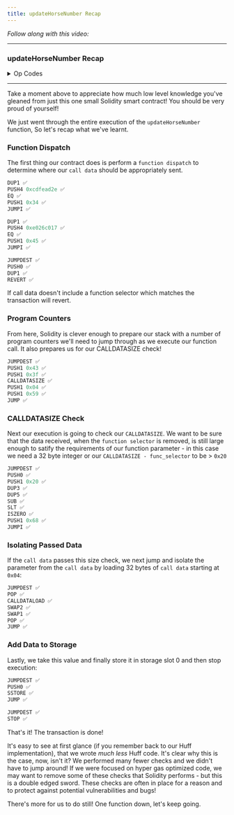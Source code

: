 ```yaml
---
title: updateHorseNumber Recap
---
```


_Follow along with this video:_

---

### updateHorseNumber Recap

<details>
<Summary> Op Codes </summary>

    bytecode - 0x6080604052348015600e575f80fd5b5060a58061001b5f395ff3fe6080604052348015600e575f80fd5b50600436106030575f3560e01c8063cdfead2e146034578063e026c017146045575b5f80fd5b6043603f3660046059565b5f55565b005b5f5460405190815260200160405180910390f35b5f602082840312156068575f80fd5b503591905056fea2646970667358fe1220fe01fe6c40d0ed98f16c7769ffde7109d5fe9f9dfefe31769a77032ceb92497a64736f6c63430008140033

```js
    PUSH1 0x80 ✅
    PUSH1 0x40 ✅
    MSTORE ✅

    CALLVALUE ✅
    DUP1 ✅
    ISZERO ✅
    PUSH1 0x0e ✅
    JUMPI ✅

    PUSH0 ✅
    DUP1 ✅
    REVERT ✅

    JUMPDEST ✅
    POP ✅
    PUSH1 0xa5 ✅
    DUP1 ✅
    PUSH2 0x001b ✅
    PUSH0 ✅
    CODECOPY ✅
    PUSH0 ✅
    RETURN ✅
    INVALID ✅

    PUSH1 0x80 ✅
    PUSH1 0x40 ✅
    MSTORE ✅

    CALLVALUE ✅
    DUP1 ✅
    ISZERO ✅
    PUSH1 0x0e ✅
    JUMPI ✅

    PUSH0 ✅
    DUP1 ✅
    REVERT ✅

    JUMPDEST ✅
    POP ✅
    PUSH1 0x04 ✅
    CALLDATASIZE ✅
    LT ✅
    PUSH1 0x30 ✅
    JUMPI ✅

    PUSH0 ✅
    CALLDATALOAD ✅
    PUSH1 0xe0 ✅
    SHR ✅

    DUP1 ✅
    PUSH4 0xcdfead2e ✅
    EQ ✅
    PUSH1 0x34 ✅
    JUMPI ✅

    DUP1
    PUSH4 0xe026c017
    EQ
    PUSH1 0x45
    JUMPI

    JUMPDEST ✅
    PUSH0 ✅
    DUP1 ✅
    REVERT ✅

    JUMPDEST ✅
    PUSH1 0x43 ✅
    PUSH1 0x3f ✅
    CALLDATASIZE ✅
    PUSH1 0x04 ✅
    PUSH1 0x59 ✅
    JUMP ✅

    JUMPDEST ✅
    PUSH0 ✅
    SSTORE ✅
    JUMP ✅

    JUMPDEST ✅
    STOP ✅

    JUMPDEST
    PUSH0
    SLOAD
    PUSH1 0x40
    MLOAD
    SWAP1
    DUP2
    MSTORE
    PUSH1 0x20
    ADD
    PUSH1 0x40
    MLOAD
    DUP1
    SWAP2
    SUB
    SWAP1
    RETURN

    JUMPDEST ✅
    PUSH0 ✅
    PUSH1 0x20 ✅
    DUP3 ✅
    DUP5 ✅
    SUB ✅
    SLT ✅
    ISZERO ✅
    PUSH1 0x68 ✅
    JUMPI ✅

    PUSH0 ✅
    DUP1 ✅
    REVERT ✅

    JUMPDEST ✅
    POP ✅
    CALLDATALOAD ✅
    SWAP2 ✅
    SWAP1 ✅
    POP ✅
    JUMP ✅
    INVALID ✅

    LOG2
    PUSH5 0x6970667358
    INVALID
    SLT
    KECCAK256
    INVALID
    ADD
    INVALID
    PUSH13 0x40d0ed98f16c7769ffde7109d5
    INVALID
    SWAP16
    SWAP14
    INVALID
    INVALID
    BALANCE
    PUSH23 0x9a77032ceb92497a64736f6c63430008140033
```

</details>

---

Take a moment above to appreciate how much low level knowledge you've gleaned from just this one small Solidity smart contract! You should be very proud of yourself!

We just went through the entire execution of the `updateHorseNumber` function, So let's recap what we've learnt.

### Function Dispatch

The first thing our contract does is perform a `function dispatch` to determine where our `call data` should be appropriately sent.

```js
DUP1 ✅
PUSH4 0xcdfead2e ✅
EQ ✅
PUSH1 0x34 ✅
JUMPI ✅

DUP1 ✅
PUSH4 0xe026c017 ✅
EQ ✅
PUSH1 0x45 ✅
JUMPI ✅

JUMPDEST ✅
PUSH0 ✅
DUP1 ✅
REVERT ✅
```

If call data doesn't include a function selector which matches the transaction will revert.

### Program Counters

From here, Solidity is clever enough to prepare our stack with a number of program counters we'll need to jump through as we execute our function call. It also prepares us for our CALLDATASIZE check!

```js
JUMPDEST ✅
PUSH1 0x43 ✅
PUSH1 0x3f ✅
CALLDATASIZE ✅
PUSH1 0x04 ✅
PUSH1 0x59 ✅
JUMP ✅
```

### CALLDATASIZE Check

Next our execution is going to check our `CALLDATASIZE`. We want to be sure that the data received, when the `function selector` is removed, is still large enough to satify the requirements of our function parameter - in this case we need a 32 byte integer or our `CALLDATASIZE - func_selector` to be > `0x20`

```js
JUMPDEST ✅
PUSH0 ✅
PUSH1 0x20 ✅
DUP3 ✅
DUP5 ✅
SUB ✅
SLT ✅
ISZERO ✅
PUSH1 0x68 ✅
JUMPI ✅
```

### Isolating Passed Data

If the `call data` passes this size check, we next jump and isolate the parameter from the `call data` by loading 32 bytes of `call data` starting at `0x04`:

```js
JUMPDEST ✅
POP ✅
CALLDATALOAD ✅
SWAP2 ✅
SWAP1 ✅
POP ✅
JUMP ✅
```

### Add Data to Storage

Lastly, we take this value and finally store it in storage slot 0 and then stop execution:

```js
JUMPDEST ✅
PUSH0 ✅
SSTORE ✅
JUMP ✅

JUMPDEST ✅
STOP ✅
```

That's it! The transaction is done!

It's easy to see at first glance (if you remember back to our Huff implementation), that we wrote _much less_ Huff code. It's clear why this is the case, now, isn't it? We performed many fewer checks and we didn't have to jump around! If we were focused on hyper gas optimized code, we may want to remove some of these checks that Solidity performs - but this is a double edged sword. These checks are often in place for a reason and to protect against potential vulnerabilities and bugs!

There's more for us to do still! One function down, let's keep going.
